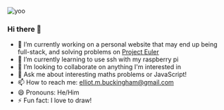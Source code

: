 ![yoo](https://user-images.githubusercontent.com/45922387/128703365-b3c56e38-d14e-43f2-8ca0-5c1d882ce18f.png)
### Hi there 👋
- 🔭 I’m currently working on a personal website that may end up being full-stack, and solving problems on [Project Euler](projecteuler.net)
- 🌱 I’m currently learning to use ssh with my raspberry pi
- 👯 I’m looking to collaborate on anything I'm interested in
- 💬 Ask me about interesting maths problems or JavaScript!
- 📫 How to reach me: elliot.m.buckingham@gmail.com
- 😄 Pronouns: He/Him
- ⚡ Fun fact: I love to draw!

